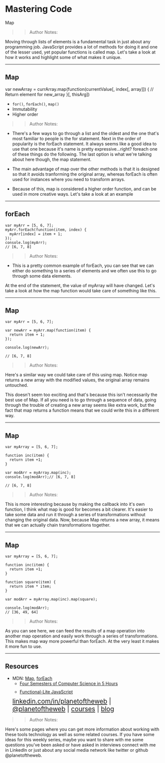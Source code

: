<!-- .slide: data-state="title" -->

# Mastering Code
Map

> > Author Notes:

Moving through lists of elements is a fundamental task in just about any programming job. JavaScript provides a lot of methods for doing it and one of the lesser used, yet popular functions is called map. Let's take a look at how it works and highlight some of what makes it unique.

---

## Map

var newArray = currArray.map(function(currentValue[, index[, array]]) {
    // Return element for new_array
}[, thisArg])


- `for()`, `forEach()`, `map()`
- Immutability
- Higher order

> > Author Notes:

- There's a few ways to go through a list and the oldest and the one that's most familiar to people is the for statement. Next in the order of popularity is the forEach statement. It always seems like a good idea to use that one because it's name is pretty expressive...right? foreach one of these things do the following. The last option is what we're talking about here though, the map statement.

- The main advantage of map over the other methods is that it is designed so that it avoids tranforming the original array, whereas forEach is often used for instances where you need to transform arrays.

- Because of this, map is considered a higher order function, and can be used in more creative ways. Let's take a look at an example

---

## forEach

```
var myArr = [5, 6, 7];
myArr.forEach(function(item, index) {
  myArr[index] = item + 1;
});
console.log(myArr);
// [6, 7, 8]
```

> > Author Notes:

- This is a pretty common example of forEach, you can see that we can either do something to a series of elements and we often use this to go through some data elements.

At the end of the statement, the value of myArray will have changed. Let's take a look at how the map function would take care of something like this.

---

## Map

```
var myArr = [5, 6, 7];

var newArr = myArr.map(function(item) {
  return item + 1;
});

console.log(newArr);

// [6, 7, 8]
```

> > Author Notes:

Here's a similar way we could take care of this using map. Notice map returns a new array with the modified values, the original array remains untouched.

This doesn't seem too exciting and that's because this isn't necessarily the best use of Map. If all you need is to go through a sequence of data, going through the trouble of creating a new array seems like extra work, but the fact that map returns a function means that we could write this in a different way.

---

## Map

```
var myArray = [5, 6, 7];

function inc(item) {
  return item +1;
}

var modArr = myArray.map(inc);
console.log(modArr);// [6, 7, 8]

// [6, 7, 8]
```

> > Author Notes:

This is more interesting because by making the callback into it's own function, I think what map is good for becomes a bit clearer. It's easier to take some data and run it through a series of transformations without changing the original data. Now, because Map returns a new array, it means that we can actually chain transformations together.

---

## Map

```
var myArray = [5, 6, 7];

function inc(item) {
  return item +1;
}

function square(item) {
  return item * item;
}

var modArr = myArray.map(inc).map(square);

console.log(modArr);
// [36, 49, 64]
```

> > Author Notes:

As you can see here, we can feed the results of a map operation into another map operation and easily work through a series of transformations. This makes map way more powerful than forEach. At the very least it makes it more fun to use.



---
## Resources
<ul>
  <li>MDN: <a href="https://developer.mozilla.org/en-US/docs/Web/JavaScript/Reference/Global_Objects/Array/map">Map</a>, <a href="https://developer.mozilla.org/en-US/docs/Web/JavaScript/Reference/Global_Objects/Array/forEach">forEach</a></li>
  <li style="list-style: none;">
    <ul>
      <li style="margin-bottom: 10px"><a href="https://www.linkedin.com/learning/four-semesters-of-computer-science-in-5-hours">Four Semesters of Computer Science in 5 Hours</a></li>
      <li style="margin-bottom: 10px"><a href="https://www.linkedin.com/learning/functional-lite-javascript">Functional-Lite JavaScript</a></li>
    </ul>
  </li>
  <li style="list-style: none; font-size: 1.3rem;"><a href="hhttps://www.linkedin.com/in/planetoftheweb">linkedin.com/in/planetoftheweb</a> | <a href="https://www.twitter.com/planetoftheweb">@planetoftheweb</a> | <a href="https://www.linkedin.com/learning/instructors/ray-villalobos">courses</a> | <a href="https://raybo.org">blog</a></li>
</ul>

> > Author Notes:

Here's some pages where you can get more information about working with these tools technology as well as some related courses. If you have some ideas for this weekly series, maybe you want to share with me some questions you've been asked or have asked in interviews connect with me in LinkedIn or just about any social media network like twitter or github @planetoftheweb.
